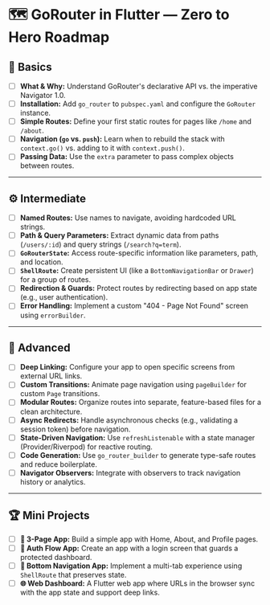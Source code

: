 # 🗺️ GoRouter in Flutter — Zero to Hero Roadmap

## 🔰 Basics
- [ ] **What & Why:** Understand GoRouter's declarative API vs. the imperative Navigator 1.0.
- [ ] **Installation:** Add `go_router` to `pubspec.yaml` and configure the `GoRouter` instance.
- [ ] **Simple Routes:** Define your first static routes for pages like `/home` and `/about`.
- [ ] **Navigation (`go` vs. `push`):** Learn when to rebuild the stack with `context.go()` vs. adding to it with `context.push()`.
- [ ] **Passing Data:** Use the `extra` parameter to pass complex objects between routes.

---

## ⚙️ Intermediate
- [ ] **Named Routes:** Use names to navigate, avoiding hardcoded URL strings.
- [ ] **Path & Query Parameters:** Extract dynamic data from paths (`/users/:id`) and query strings (`/search?q=term`).
- [ ] **`GoRouterState`:** Access route-specific information like parameters, path, and location.
- [ ] **`ShellRoute`:** Create persistent UI (like a `BottomNavigationBar` or `Drawer`) for a group of routes.
- [ ] **Redirection & Guards:** Protect routes by redirecting based on app state (e.g., user authentication).
- [ ] **Error Handling:** Implement a custom "404 - Page Not Found" screen using `errorBuilder`.

---

## 🚀 Advanced
- [ ] **Deep Linking:** Configure your app to open specific screens from external URL links.
- [ ] **Custom Transitions:** Animate page navigation using `pageBuilder` for custom `Page` transitions.
- [ ] **Modular Routes:** Organize routes into separate, feature-based files for a clean architecture.
- [ ] **Async Redirects:** Handle asynchronous checks (e.g., validating a session token) before navigation.
- [ ] **State-Driven Navigation:** Use `refreshListenable` with a state manager (Provider/Riverpod) for reactive routing.
- [ ] **Code Generation:** Use `go_router_builder` to generate type-safe routes and reduce boilerplate.
- [ ] **Navigator Observers:** Integrate with observers to track navigation history or analytics.

---

## 🏆 Mini Projects
- [ ] **📝 3-Page App:** Build a simple app with Home, About, and Profile pages.
- [ ] **🔐 Auth Flow App:** Create an app with a login screen that guards a protected dashboard.
- [ ] **📱 Bottom Navigation App:** Implement a multi-tab experience using `ShellRoute` that preserves state.
- [ ] **🌐 Web Dashboard:** A Flutter web app where URLs in the browser sync with the app state and support deep links.